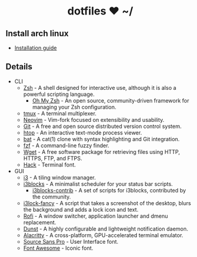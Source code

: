 <h1 align="center">dotfiles ❤ ~/</h1>

## Install arch linux
 - [Installation guide](./arch-install.md)

## Details

- CLI
    - [Zsh](https://www.zsh.org) - A shell designed for interactive use, although it is also a powerful scripting language.
        - [Oh My Zsh](https://github.com/robbyrussell/oh-my-zsh) - An open source, community-driven framework for managing your Zsh configuration.
    - [tmux](https://github.com/tmux/tmux) - A terminal multiplexer.
    - [Neovim](https://github.com/neovim/neovim) - Vim-fork focused on extensibility and usability.
    - [Git](https://git-scm.com) - A free and open source distributed version control system.
    - [htop](https://github.com/hishamhm/htop) - An interactive text-mode process viewer.
    - [bat](https://github.com/sharkdp/bat) - A cat(1) clone with syntax highlighting and Git integration.
    - [fzf](https://github.com/junegunn/fzf) - A command-line fuzzy finder.
    - [Wget](https://www.gnu.org/software/wget/) - A free software package for retrieving files using HTTP, HTTPS, FTP, and FTPS.
    - [Hack](https://sourcefoundry.org/hack/) - Terminal font.
- GUI
    - [i3](https://github.com/i3/i3) - A tiling window manager.
    - [i3blocks](https://github.com/vivien/i3blocks) - A minimalist scheduler for your status bar scripts.
        - [i3blocks-contrib](https://github.com/vivien/i3blocks-contrib) - A set of scripts for i3blocks, contributed by the community.
    - [i3lock-fancy](https://github.com/meskarune/i3lock-fancy) - A script that takes a screenshot of the desktop, blurs the background and adds a lock icon and text.
    - [Rofi](https://github.com/DaveDavenport/rofi) - A window switcher, application launcher and dmenu replacement.
    - [Dunst](https://github.com/dunst-project/dunst) - A highly configurable and lightweight notification daemon.
    - [Alacritty](https://github.com/jwilm/alacritty) - A cross-platform, GPU-accelerated terminal emulator.
    - [Source Sans Pro](https://github.com/adobe-fonts/source-sans-pro) - User Interface font.
    - [Font Awesome](https://github.com/FortAwesome/Font-Awesome) - Iconic font.

